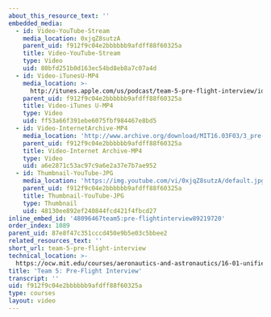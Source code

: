 ```yaml
---
about_this_resource_text: ''
embedded_media:
  - id: Video-YouTube-Stream
    media_location: 0xjqZ8sutzA
    parent_uid: f912f9c04e2bbbbbb9afdff88f60325a
    title: Video-YouTube-Stream
    type: Video
    uid: 80bfd251b0d163ec54bd8eb8a7c07a4d
  - id: Video-iTunesU-MP4
    media_location: >-
      http://itunes.apple.com/us/podcast/team-5-pre-flight-interview/id354868963?i=80690317
    parent_uid: f912f9c04e2bbbbbb9afdff88f60325a
    title: Video-iTunes U-MP4
    type: Video
    uid: ff53a66f391ebe6075fbf984467e8bd5
  - id: Video-InternetArchive-MP4
    media_location: 'http://www.archive.org/download/MIT16.03F03/3_pre-220k.mp4'
    parent_uid: f912f9c04e2bbbbbb9afdff88f60325a
    title: Video-Internet Archive-MP4
    type: Video
    uid: a6e2871c53ac97c9a6e2a37e7b7ae952
  - id: Thumbnail-YouTube-JPG
    media_location: 'https://img.youtube.com/vi/0xjqZ8sutzA/default.jpg'
    parent_uid: f912f9c04e2bbbbbb9afdff88f60325a
    title: Thumbnail-YouTube-JPG
    type: Thumbnail
    uid: 48130ee892ef240844fcd421f4fbcd27
inline_embed_id: '48096467team5:pre-flightinterview89219720'
order_index: 1089
parent_uid: 87e8f47c351cccd450e9b5e03c5bbee2
related_resources_text: ''
short_url: team-5-pre-flight-interview
technical_location: >-
  https://ocw.mit.edu/courses/aeronautics-and-astronautics/16-01-unified-engineering-i-ii-iii-iv-fall-2005-spring-2006/systems-labs-04/team-5-pre-flight-interview
title: 'Team 5: Pre-Flight Interview'
transcript: ''
uid: f912f9c04e2bbbbbb9afdff88f60325a
type: courses
layout: video
---
```

